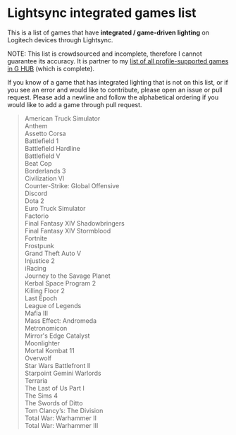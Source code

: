# Lightsync integrated games list

This is a list of games that have **integrated / game-driven lighting** on Logitech devices through Lightsync. 

NOTE: This list is crowdsourced and incomplete, therefore I cannot guarantee its accuracy. It is partner to my [list of all profile-supported games in G HUB](https://github.com/xyj013/g-hub-supported-games/blob/master/g-hub-games-list.md) (which is complete).

If you know of a game that has integrated lighting that is not on this list, or if you see an error and would like to contribute, please open an issue or pull request. Please add a newline and follow the alphabetical ordering if you would like to add a game through pull request.

> American Truck Simulator\
> Anthem\
> Assetto Corsa\
> Battlefield 1\
> Battlefield Hardline\
> Battlefield V\
> Beat Cop\
> Borderlands 3\
> Civilization VI\
> Counter-Strike: Global Offensive\
> Discord\
> Dota 2\
> Euro Truck Simulator\
> Factorio\
> Final Fantasy XIV Shadowbringers\
> Final Fantasy XIV Stormblood\
> Fortnite\
> Frostpunk\
> Grand Theft Auto V\
> Injustice 2\
> iRacing\
> Journey to the Savage Planet\
> Kerbal Space Program 2\
> Killing Floor 2\
> Last Epoch\
> League of Legends\
> Mafia III\
> Mass Effect: Andromeda\
> Metronomicon\
> Mirror's Edge Catalyst\
> Moonlighter\
> Mortal Kombat 11\
> Overwolf\
> Star Wars Battlefront II\
> Starpoint Gemini Warlords\
> Terraria\
> The Last of Us Part I\
> The Sims 4\
> The Swords of Ditto\
> Tom Clancy’s: The Division\
> Total War: Warhammer II\
> Total War: Warhammer III
